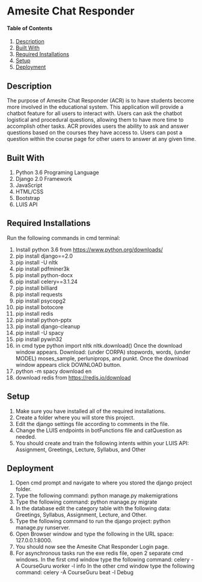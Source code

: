 # Amesite Chat Responder

#### Table of Contents 

1. [Description](#description) 
2. [Built With](#builtWith)
3. [Required Installations](#requiredInst)
4. [Setup](#setup) 
5. [Deployment](#deployment)

## Description 
The purpose of Amesite Chat Responder (ACR) is to have students become more involved in the educational system. This application will provide a chatbot feature for all users to interact with. Users can ask the chatbot logistical and procedural questions, allowing them to have more time to accomplish other tasks. ACR provides users the ability to ask and answer questions based on the courses they have access to. Users can post a question within the course page for other users to answer at any given time. 

## Built With
1. Python 3.6 Programing Language 
1. Django 2.0 Framework 
1. JavaScript
1. HTML/CSS
1. Bootstrap
1. LUIS API

## Required Installations 
Run the following commands in cmd terminal:
1. Install python 3.6 from https://www.python.org/downloads/
2. pip install django==2.0
3. pip install -U nltk 
4. pip install pdfminer3k 
5. pip install python-docx
6. pip install celery==3.1.24
7. pip install billiard 
8. pip install requests
9. pip install psycopg2 
10. pip install botocore
11. pip install redis
12. pip install python-pptx
13. pip install django-cleanup
14. pip install -U spacy 
15. pip install pywin32
16. in cmd type python
	import nltk	
	nltk.download()
	Once the download window appears. 
	Download: (under CORPA) stopwords, words, (under MODEL) moses_sample, perluniprops, and punkt. 
	Once the download window appears click DOWNLOAD button.
17. python -m spacy download en
18. download redis from https://redis.io/download


## Setup 
1. Make sure you have installed all of the required installations. 
2. Create a folder where you will store this project. 
3. Edit the django settings file according to comments in the file. 
4. Change the LUIS endpoints in botFunctions file and catQuestion as needed.
5. You should create and train the following intents within your LUIS API: Assignment, Greetings, Lecture, Syllabus, and Other 

## Deployment
1. Open cmd prompt and navigate to where you stored the django project folder. 
2. Type the following command: python manage.py makemigrations 
3. Type the following command: python manage.py migrate 
4. In the database edit the category table with the following data: Greetings, Syllabus,  Assignment, Lecture, and Other.
5. Type the following command to run the django project: python manage.py runserver.
6. Open Browser window and type the following in the URL space: 127.0.0.1:8000.
7. You should now see the Amesite Chat Responder Login page. 
8. For asynchronous tasks run the exe redis file, open 2 separate cmd windows.
    In the first cmd window type the following command: celery -A CourseGuru worker -l info
    In the other cmd window type the following command: celery -A CourseGuru beat -l Debug

   



